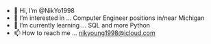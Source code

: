 - 👋 Hi, I’m @NikYo1998
- 👀 I’m interested in ... Computer Engineer positions in/near Michigan
- 🌱 I’m currently learning ... SQL and more Python
- 📫 How to reach me ... nikyoung1998@icloud.com
